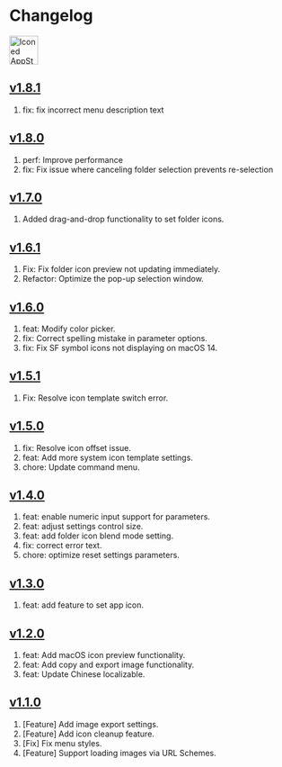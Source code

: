 Changelog
===

<a target="_blank" href="https://apps.apple.com/app/iconed/id6739444407" title="Iconed for macOS">
  <img alt="Iconed AppStore" src="https://jaywcjlove.github.io/sb/download/macos.svg" height="51">
</a>

## [v1.8.1](https://github.com/jaywcjlove/iconed/releases/tag/v1.8.1)

1. fix: fix incorrect menu description text

## [v1.8.0](https://github.com/jaywcjlove/iconed/releases/tag/v1.8.0)

1. perf: Improve performance
2. fix: Fix issue where canceling folder selection prevents re-selection

## [v1.7.0](https://github.com/jaywcjlove/iconed/releases/tag/v1.7.0)

1. Added drag-and-drop functionality to set folder icons.

## [v1.6.1](https://github.com/jaywcjlove/iconed/releases/tag/v1.6.1)

1. Fix: Fix folder icon preview not updating immediately.
2. Refactor: Optimize the pop-up selection window.

## [v1.6.0](https://github.com/jaywcjlove/iconed/releases/tag/v1.6.0)

1. feat: Modify color picker.
2. fix: Correct spelling mistake in parameter options.
3. fix: Fix SF symbol icons not displaying on macOS 14.

## [v1.5.1](https://github.com/jaywcjlove/iconed/releases/tag/v1.5.1)

1. Fix: Resolve icon template switch error.

## [v1.5.0](https://github.com/jaywcjlove/iconed/releases/tag/v1.5.0)

1. fix: Resolve icon offset issue. 
2. feat: Add more system icon template settings. 
3. chore: Update command menu. 

## [v1.4.0](https://github.com/jaywcjlove/iconed/releases/tag/v1.4.0)

1. feat: enable numeric input support for parameters.
2. feat: adjust settings control size.
3. feat: add folder icon blend mode setting.
4. fix: correct error text.
5. chore: optimize reset settings parameters.

## [v1.3.0](https://github.com/jaywcjlove/iconed/releases/tag/v1.3.0)

1. feat: add feature to set app icon.

## [v1.2.0](https://github.com/jaywcjlove/iconed/releases/tag/v1.2.0)

1. feat: Add macOS icon preview functionality.
2. feat: Add copy and export image functionality.
3. feat: Update Chinese localizable.

## [v1.1.0](https://github.com/jaywcjlove/iconed/releases/tag/v1.1.0)

1. [Feature] Add image export settings.
2. [Feature] Add icon cleanup feature.
3. [Fix] Fix menu styles.
4. [Feature] Support loading images via URL Schemes.

